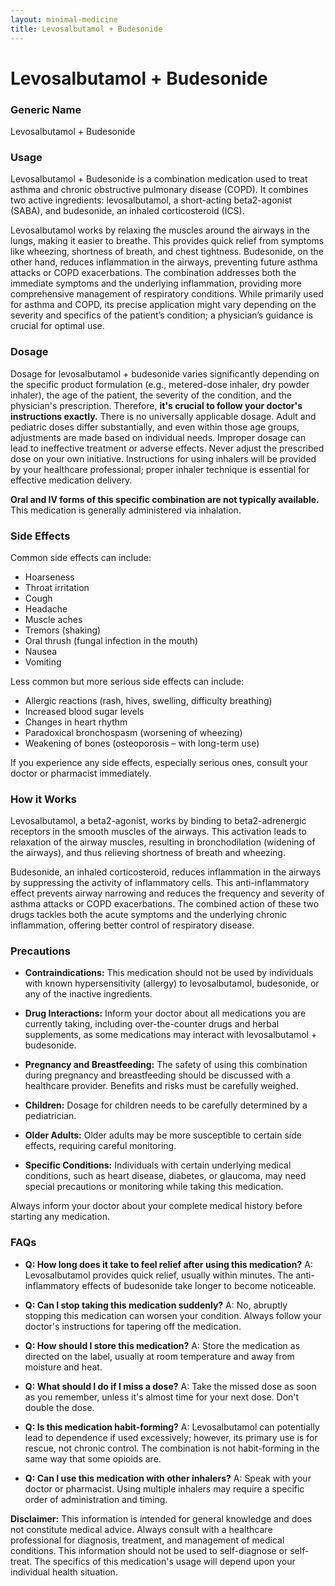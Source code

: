 ```yaml
---
layout: minimal-medicine
title: Levosalbutamol + Budesonide
---
```


# Levosalbutamol + Budesonide
### Generic Name
Levosalbutamol + Budesonide


### Usage

Levosalbutamol + Budesonide is a combination medication used to treat asthma and chronic obstructive pulmonary disease (COPD).  It combines two active ingredients: levosalbutamol, a short-acting beta2-agonist (SABA), and budesonide, an inhaled corticosteroid (ICS).

Levosalbutamol works by relaxing the muscles around the airways in the lungs, making it easier to breathe.  This provides quick relief from symptoms like wheezing, shortness of breath, and chest tightness. Budesonide, on the other hand, reduces inflammation in the airways, preventing future asthma attacks or COPD exacerbations.  The combination addresses both the immediate symptoms and the underlying inflammation, providing more comprehensive management of respiratory conditions. While primarily used for asthma and COPD, its precise application might vary depending on the severity and specifics of the patient’s condition; a physician’s guidance is crucial for optimal use.


### Dosage

Dosage for levosalbutamol + budesonide varies significantly depending on the specific product formulation (e.g., metered-dose inhaler, dry powder inhaler), the age of the patient, the severity of the condition, and the physician's prescription.  Therefore, **it's crucial to follow your doctor's instructions exactly.**  There is no universally applicable dosage.  Adult and pediatric doses differ substantially, and even within those age groups, adjustments are made based on individual needs.  Improper dosage can lead to ineffective treatment or adverse effects. Never adjust the prescribed dose on your own initiative. Instructions for using inhalers will be provided by your healthcare professional; proper inhaler technique is essential for effective medication delivery.

**Oral and IV forms of this specific combination are not typically available.**  This medication is generally administered via inhalation.


### Side Effects

Common side effects can include:

* Hoarseness
* Throat irritation
* Cough
* Headache
* Muscle aches
* Tremors (shaking)
* Oral thrush (fungal infection in the mouth)
* Nausea
* Vomiting

Less common but more serious side effects can include:

* Allergic reactions (rash, hives, swelling, difficulty breathing)
* Increased blood sugar levels
* Changes in heart rhythm
* Paradoxical bronchospasm (worsening of wheezing)
* Weakening of bones (osteoporosis – with long-term use)


If you experience any side effects, especially serious ones, consult your doctor or pharmacist immediately.


### How it Works

Levosalbutamol, a beta2-agonist, works by binding to beta2-adrenergic receptors in the smooth muscles of the airways. This activation leads to relaxation of the airway muscles, resulting in bronchodilation (widening of the airways), and thus relieving shortness of breath and wheezing.

Budesonide, an inhaled corticosteroid, reduces inflammation in the airways by suppressing the activity of inflammatory cells. This anti-inflammatory effect prevents airway narrowing and reduces the frequency and severity of asthma attacks or COPD exacerbations.  The combined action of these two drugs tackles both the acute symptoms and the underlying chronic inflammation, offering better control of respiratory disease.


### Precautions

* **Contraindications:**  This medication should not be used by individuals with known hypersensitivity (allergy) to levosalbutamol, budesonide, or any of the inactive ingredients.

* **Drug Interactions:**  Inform your doctor about all medications you are currently taking, including over-the-counter drugs and herbal supplements, as some medications may interact with levosalbutamol + budesonide.

* **Pregnancy and Breastfeeding:** The safety of using this combination during pregnancy and breastfeeding should be discussed with a healthcare provider.  Benefits and risks must be carefully weighed.

* **Children:** Dosage for children needs to be carefully determined by a pediatrician.

* **Older Adults:** Older adults may be more susceptible to certain side effects, requiring careful monitoring.

* **Specific Conditions:**  Individuals with certain underlying medical conditions, such as heart disease, diabetes, or glaucoma, may need special precautions or monitoring while taking this medication.


Always inform your doctor about your complete medical history before starting any medication.


### FAQs

* **Q: How long does it take to feel relief after using this medication?**  A: Levosalbutamol provides quick relief, usually within minutes.  The anti-inflammatory effects of budesonide take longer to become noticeable.

* **Q: Can I stop taking this medication suddenly?** A: No, abruptly stopping this medication can worsen your condition.  Always follow your doctor's instructions for tapering off the medication.

* **Q: How should I store this medication?** A: Store the medication as directed on the label, usually at room temperature and away from moisture and heat.

* **Q: What should I do if I miss a dose?** A: Take the missed dose as soon as you remember, unless it's almost time for your next dose. Don't double the dose.

* **Q: Is this medication habit-forming?** A: Levosalbutamol can potentially lead to dependence if used excessively; however, its primary use is for rescue, not chronic control.  The combination is not habit-forming in the same way that some opioids are.  

* **Q: Can I use this medication with other inhalers?** A:  Speak with your doctor or pharmacist. Using multiple inhalers may require a specific order of administration and timing.


**Disclaimer:** This information is intended for general knowledge and does not constitute medical advice.  Always consult with a healthcare professional for diagnosis, treatment, and management of medical conditions.  This information should not be used to self-diagnose or self-treat.  The specifics of this medication's usage will depend upon your individual health situation.
